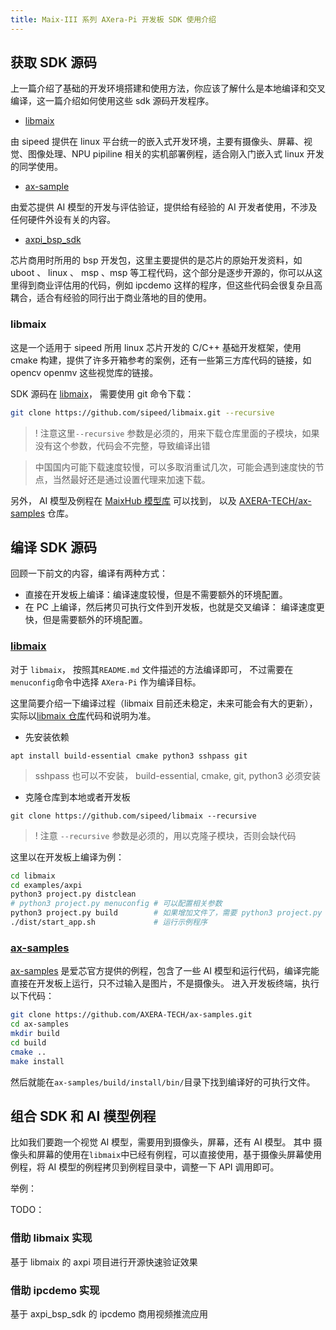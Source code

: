 ```yaml
---
title: Maix-III 系列 AXera-Pi 开发板 SDK 使用介绍
---
```


## 获取 SDK 源码

上一篇介绍了基础的开发环境搭建和使用方法，你应该了解什么是本地编译和交叉编译，这一篇介绍如何使用这些 sdk 源码开发程序。

- [libmaix](https://github.com/sipeed/libmaix)

由 sipeed 提供在 linux 平台统一的嵌入式开发环境，主要有摄像头、屏幕、视觉、图像处理、NPU pipiline 相关的实机部署例程，适合刚入门嵌入式 linux 开发的同学使用。

- [ax-sample](https://github.com/AXERA-TECH/ax-samples)

由爱芯提供 AI 模型的开发与评估验证，提供给有经验的 AI 开发者使用，不涉及任何硬件外设有关的内容。

- [axpi_bsp_sdk](https://github.com/sipeed/axpi_bsp_sdk)

芯片商用时所用的 bsp 开发包，这里主要提供的是芯片的原始开发资料，如 uboot 、 linux 、 msp 、msp 等工程代码，这个部分是逐步开源的，你可以从这里得到商业评估用的代码，例如 ipcdemo 这样的程序，但这些代码会很复杂且高耦合，适合有经验的同行出于商业落地的目的使用。

### libmaix

这是一个适用于 sipeed 所用 linux 芯片开发的 C/C++ 基础开发框架，使用 cmake 构建，提供了许多开箱参考的案例，还有一些第三方库代码的链接，如 opencv openmv 这些视觉库的链接。

SDK 源码在 [libmaix](https://github.com/sipeed/libmaix)， 需要使用 git 命令下载：

```bash
git clone https://github.com/sipeed/libmaix.git --recursive
```
>! 注意这里`--recursive` 参数是必须的，用来下载仓库里面的子模块，如果没有这个参数，代码会不完整，导致编译出错

> 中国国内可能下载速度较慢，可以多取消重试几次，可能会遇到速度快的节点，当然最好还是通过设置代理来加速下载。

另外， AI 模型及例程在 [MaixHub 模型库](https://maixhub.com/model/zoo) 可以找到， 以及 [AXERA-TECH/ax-samples](https://github.com/AXERA-TECH/ax-samples) 仓库。

## 编译 SDK 源码

回顾一下前文的内容，编译有两种方式：

* 直接在开发板上编译：编译速度较慢，但是不需要额外的环境配置。
* 在 PC 上编译，然后拷贝可执行文件到开发板，也就是交叉编译： 编译速度更快，但是需要额外的环境配置。

### [libmaix](https://github.com/sipeed/libmaix)

对于 `libmaix`， 按照其`README.md` 文件描述的方法编译即可， 不过需要在`menuconfig`命令中选择 `AXera-Pi` 作为编译目标。

这里简要介绍一下编译过程（libmaix 目前还未稳定，未来可能会有大的更新），实际以[libmaix 仓库](https://github.com/sipeed/libmaix)代码和说明为准。

* 先安装依赖
```
apt install build-essential cmake python3 sshpass git
```
> sshpass 也可以不安装， build-essential, cmake, git, python3 必须安装

* 克隆仓库到本地或者开发板
```
git clone https://github.com/sipeed/libmaix --recursive
```
>! 注意 `--recursive` 参数是必须的，用以克隆子模块，否则会缺代码

这里以在开发板上编译为例：

```bash
cd libmaix
cd examples/axpi
python3 project.py distclean
# python3 project.py menuconfig # 可以配置相关参数
python3 project.py build        # 如果增加文件了，需要 python3 project.py rebuild 命令
./dist/start_app.sh             # 运行示例程序
```

### [ax-samples](https://github.com/AXERA-TECH/ax-samples)

[ax-samples](https://github.com/AXERA-TECH/ax-samples) 是爱芯官方提供的例程，包含了一些 AI 模型和运行代码，编译完能直接在开发板上运行，只不过输入是图片，不是摄像头。
进入开发板终端，执行以下代码：

```bash
git clone https://github.com/AXERA-TECH/ax-samples.git
cd ax-samples
mkdir build
cd build
cmake ..
make install
```

然后就能在`ax-samples/build/install/bin/`目录下找到编译好的可执行文件。

## 组合 SDK 和 AI 模型例程

比如我们要跑一个视觉 AI 模型，需要用到摄像头，屏幕，还有 AI 模型。
其中 摄像头和屏幕的使用在`libmaix`中已经有例程，可以直接使用，基于摄像头屏幕使用例程，将 AI 模型的例程拷贝到例程目录中，调整一下 API 调用即可。

举例：

TODO：

### 借助 libmaix 实现

基于 libmaix 的 axpi 项目进行开源快速验证效果

### 借助 ipcdemo 实现

基于 axpi_bsp_sdk 的 ipcdemo 商用视频推流应用
